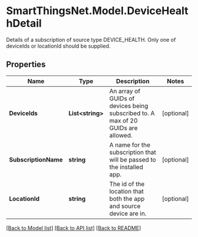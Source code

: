 # SmartThingsNet.Model.DeviceHealthDetail
Details of a subscription of source type DEVICE_HEALTH. Only one of deviceIds or locationId should be supplied.
## Properties

Name | Type | Description | Notes
------------ | ------------- | ------------- | -------------
**DeviceIds** | **List&lt;string&gt;** | An array of GUIDs of devices being subscribed to. A max of 20 GUIDs are allowed. | [optional] 
**SubscriptionName** | **string** | A name for the subscription that will be passed to the installed app. | [optional] 
**LocationId** | **string** | The id of the location that both the app and source device are in. | [optional] 

[[Back to Model list]](../README.md#documentation-for-models) [[Back to API list]](../README.md#documentation-for-api-endpoints) [[Back to README]](../README.md)

